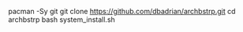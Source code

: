 pacman -Sy git
git clone https://github.com/dbadrian/archbstrp.git
cd archbstrp
bash system_install.sh
